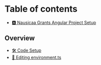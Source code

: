 # Table of contents

* [🅰 Nausicaa Grants Angular Project Setup](README.md)

## Overview

* [🛠 Code Setup](overview/code-setup.md)
* [📝 Editing environment.ts](overview/editing-environment.ts.md)
